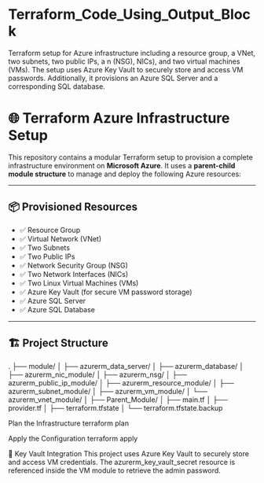 # Terraform_Code_Using_Output_Block
Terraform setup for Azure infrastructure including a resource group,  a VNet, two subnets, two public IPs, a n (NSG), NICs), and two virtual machines (VMs). The setup uses Azure Key Vault to securely store and access VM passwords. Additionally, it provisions an Azure SQL Server and a corresponding SQL database.

# 🌐 Terraform Azure Infrastructure Setup

This repository contains a modular Terraform setup to provision a complete infrastructure environment on **Microsoft Azure**. It uses a **parent-child module structure** to manage and deploy the following Azure resources:

---

## 📦 Provisioned Resources

- ✅ Resource Group
- ✅ Virtual Network (VNet)
- ✅ Two Subnets
- ✅ Two Public IPs
- ✅ Network Security Group (NSG)
- ✅ Two Network Interfaces (NICs)
- ✅ Two Linux Virtual Machines (VMs)
- ✅ Azure Key Vault (for secure VM password storage)
- ✅ Azure SQL Server
- ✅ Azure SQL Database

---

## 🏗️ Project Structure
.
├── module/
│ ├── azurerm_data_server/
│ ├── azurerm_database/
│ ├── azurerm_nic_module/
│ ├── azurerm_nsg/
│ ├── azurerm_public_ip_module/
│ ├── azurerm_resource_module/
│ ├── azurerm_subnet_module/
│ ├── azurerm_vm_module/
│ └── azurerm_vnet_module/
│
├── Parent_Module/
│ ├── main.tf
│ ├── provider.tf
│ ├── terraform.tfstate
│ └── terraform.tfstate.backup

Plan the Infrastructure
terraform plan

Apply the Configuration
terraform apply

🔐 Key Vault Integration
This project uses Azure Key Vault to securely store and access VM credentials. The azurerm_key_vault_secret resource is referenced inside the VM module to retrieve the admin password.